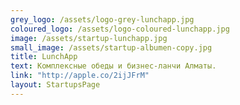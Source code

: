 ```yaml
---
grey_logo: /assets/logo-grey-lunchapp.jpg
coloured_logo: /assets/logo-coloured-lunchapp.jpg
image: /assets/startup-lunchapp.jpg
small_image: /assets/startup-albumen-copy.jpg
title: LunchApp
text: Комплексные обеды и бизнес-ланчи Алматы.
link: "http://apple.co/2ijJFrM"
layout: StartupsPage
---
```

